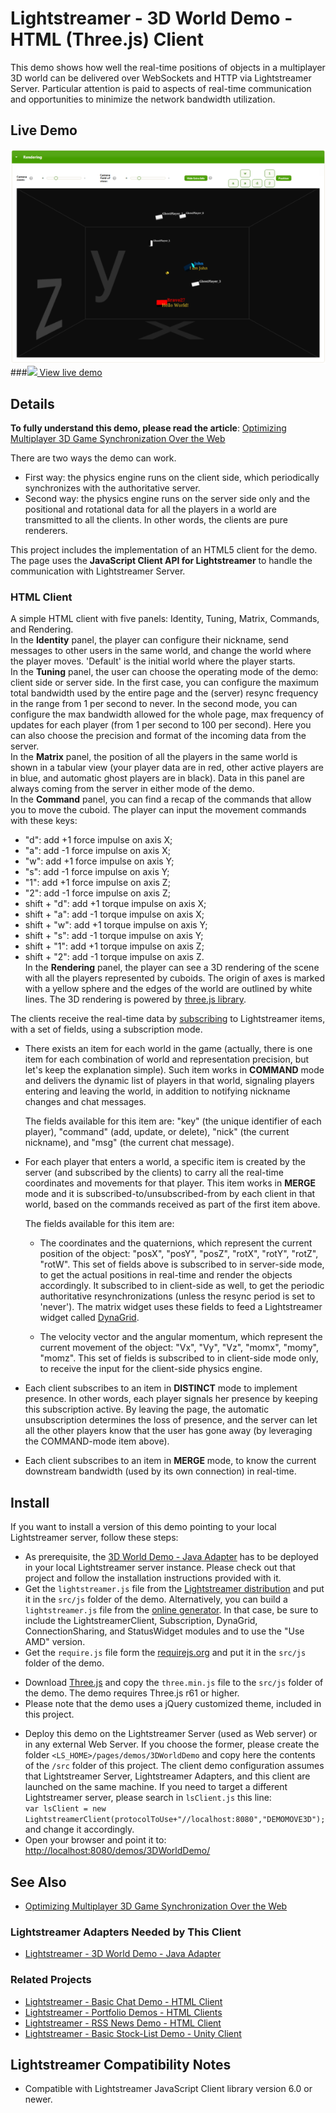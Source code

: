 # Lightstreamer - 3D World Demo - HTML (Three.js) Client #

<!-- START DESCRIPTION lightstreamer-example-3dworld-client-javascript -->

This demo shows how well the real-time positions of objects in a multiplayer 3D world can be delivered over WebSockets and HTTP via Lightstreamer Server. Particular attention is paid to aspects of real-time communication and opportunities to minimize the network bandwidth utilization.

## Live Demo

[![screenshot](screen_shot_rendering.png)](http://demos.lightstreamer.com/3DWorldDemo)
###[![](http://demos.lightstreamer.com/site/img/play.png) View live demo](http://demos.lightstreamer.com/3DWorldDemo)

## Details

__To fully understand this demo, please read the article__: [Optimizing Multiplayer 3D Game Synchronization Over the Web](http://blog.lightstreamer.com/2013/10/optimizing-multiplayer-3d-game.html)

There are two ways the demo can work.
- First way: the physics engine runs on the client side, which periodically synchronizes with the authoritative server. 
- Second way: the physics engine runs on the server side only and the positional and rotational data for all the players in a world are transmitted to all the clients. In other words, the clients are pure renderers.

This project includes the implementation of an HTML5 client for the demo. The page uses the <b>JavaScript Client API for Lightstreamer</b> to handle the communication with Lightstreamer Server.

### HTML Client

A simple HTML client with five panels: Identity, Tuning, Matrix, Commands, and Rendering.<br>
In the <b>Identity</b> panel, the player can configure their nickname, send messages to other users in the same world, and change the world where the player moves. 'Default' is the initial world where the player starts.<br>
In the <b>Tuning</b> panel, the user can choose the operating mode of the demo: client side or server side. In the first case, you can configure the maximum total bandwidth used by the entire page and the (server) resync frequency in the range from 1 per second to never. In the second mode, you can configure the max bandwidth allowed for the whole page, max frequency of updates for each player (from 1 per second to 100 per second). Here you can also choose the precision and format of the incoming data from the server.<br>
In the <b>Matrix</b> panel, the position of all the players in the same world is shown in a tabular view (your player data are in red, other active players are 
in blue, and automatic ghost players are in black). Data in this panel are always coming from the server in either mode of the demo.<br>
In the <b>Command</b> panel, you can find a recap of the commands that allow you to move the cuboid. The player can input the movement commands with these keys:
- "d": add +1 force impulse on axis X; 
- "a": add -1 force impulse on axis X; 
- "w": add +1 force impulse on axis Y; 
- "s": add -1 force impulse on axis Y; 
- "1": add +1 force impulse on axis Z; 
- "2": add -1 force impulse on axis Z;
- shift + "d": add +1 torque impulse on axis X;
- shift + "a": add -1 torque impulse on axis X;
- shift + "w": add +1 torque impulse on axis Y;
- shift + "s": add -1 torque impulse on axis Y;
- shift + "1": add +1 torque impulse on axis Z;
- shift + "2": add -1 torque impulse on axis Z.
<br>In the <b>Rendering</b> panel, the player can see a 3D rendering of the scene with all the players represented by cuboids. The origin of axes is marked with a yellow sphere and the edges of the world are outlined by white lines.
The 3D rendering is powered by [three.js library](http://mrdoob.github.com/three.js/).

The clients receive the real-time data by [subscribing](http://www.lightstreamer.com/docs/client_javascript_uni_api/Subscription.html) to Lightstreamer items, with a set of fields, using a subscription mode.

* There exists an item for each world in the game (actually, there is one item for each combination of world and representation precision, but let's keep the explanation simple). Such item works in <b>COMMAND</b> mode and delivers the dynamic list of players in that world, signaling players entering and leaving the world, in addition to notifying nickname changes and chat messages.

    The fields available for this item are: "key" (the unique identifier of each player), "command" (add, update, or delete), "nick" (the current nickname), and "msg" (the current chat message).
     
* For each player that enters a world, a specific item is created by the server (and subscribed by the clients) to carry all the real-time coordinates and movements for that player. This item works in <b>MERGE</b> mode and it is subscribed-to/unsubscribed-from by each client in that world, based on the commands received as part of the first item above.

    The fields available for this item are:

    - The coordinates and the quaternions, which represent the current position of the object: "posX", "posY", "posZ", "rotX", "rotY", "rotZ", "rotW". 
    This set of fields above is subscribed to in server-side mode, to get the actual positions in real-time and render the objects accordingly. It subscribed to in client-side as well, to get the periodic authoritative resynchronizations (unless the resync period is set to 'never').
    The matrix widget uses these fields to feed a Lightstreamer widget called [DynaGrid](http://www.lightstreamer.com/docs/client_javascript_uni_api/DynaGrid.html).

    - The velocity vector and the angular momentum, which represent the current movement of the object: "Vx", "Vy", "Vz", "momx", "momy", "momz". 
    This set of fields is subscribed to in client-side mode only, to receive the input for the client-side physics engine.
     
* Each client subscribes to an item in <b>DISTINCT</b> mode to implement presence. In other words, each player signals her presence by keeping this subscription active. By leaving the page, the automatic unsubscription determines the loss of presence, and the server can let all the other players know that the user has gone away (by leveraging the COMMAND-mode item above).
     
* Each client subscribes to an item in <b>MERGE</b> mode, to know the current downstream bandwidth (used by its own connection) in real-time.

<!-- END DESCRIPTION lightstreamer-example-3dworld-client-javascript -->

## Install
If you want to install a version of this demo pointing to your local Lightstreamer server, follow these steps:
* As prerequisite, the [3D World Demo - Java Adapter](https://github.com/Lightstreamer/Lightstreamer-example-3DWorld-adapter-java) has to be deployed in your local Lightstreamer server instance. Please check out that project and follow the installation instructions provided with it.
* Get the `lightstreamer.js` file from the [Lightstreamer distribution](http://www.lightstreamer.com/download) and put it in the `src/js` folder of the demo. Alternatively, you can build a `lightstreamer.js` file from the [online generator](http://www.lightstreamer.com/docs/client_javascript_tools/generator.html).
  In that case, be sure to include the LightstreamerClient, Subscription, DynaGrid, ConnectionSharing, and StatusWidget modules and to use the "Use AMD" version.
* Get the `require.js` file form the [requirejs.org](http://requirejs.org/docs/download.html) and put it in the `src/js` folder of the demo.
- Download [Three.js](http://github.com/mrdoob/three.js/zipball/master) and copy the `three.min.js` file to the `src/js` folder of the demo. The demo requires Three.js r61 or higher.
-  Please note that the demo uses a jQuery customized theme, included in this project.
* Deploy this demo on the Lightstreamer Server (used as Web server) or in any external Web Server. If you choose the former, please create the folder `<LS_HOME>/pages/demos/3DWorldDemo` and copy here the contents of the `/src` folder of this project.
The client demo configuration assumes that Lightstreamer Server, Lightstreamer Adapters, and this client are launched on the same machine. If you need to target a different Lightstreamer server, please search in `lsClient.js` this line:<BR/> `var lsClient = new LightstreamerClient(protocolToUse+"//localhost:8080","DEMOMOVE3D");`<BR/> and change it accordingly.
* Open your browser and point it to: [http://localhost:8080/demos/3DWorldDemo/](http://localhost:8080/demos/3DWorldDemo/)

## See Also

* [Optimizing Multiplayer 3D Game Synchronization Over the Web](http://blog.lightstreamer.com/2013/10/optimizing-multiplayer-3d-game.html)

### Lightstreamer Adapters Needed by This Client
<!-- START RELATED_ENTRIES -->

* [Lightstreamer - 3D World Demo - Java Adapter](https://github.com/Lightstreamer/Lightstreamer-example-3DWorld-adapter-java)

<!-- END RELATED_ENTRIES -->

### Related Projects

* [Lightstreamer - Basic Chat Demo - HTML Client](https://github.com/Lightstreamer/Lightstreamer-example-Chat-client-javascript)
* [Lightstreamer - Portfolio Demos - HTML Clients](https://github.com/Lightstreamer/Lightstreamer-example-Portfolio-client-javascript)
* [Lightstreamer - RSS News Demo - HTML Client](https://github.com/Lightstreamer/Lightstreamer-example-RSS-client-javascript)
* [Lightstreamer - Basic Stock-List Demo - Unity Client](https://github.com/Lightstreamer/Lightstreamer-example-StockList-client-unity)

## Lightstreamer Compatibility Notes #

- Compatible with Lightstreamer JavaScript Client library version 6.0 or newer.
